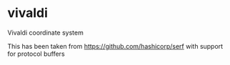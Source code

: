 # vivaldi

Vivaldi coordinate system

This has been taken from https://github.com/hashicorp/serf with support for protocol buffers
